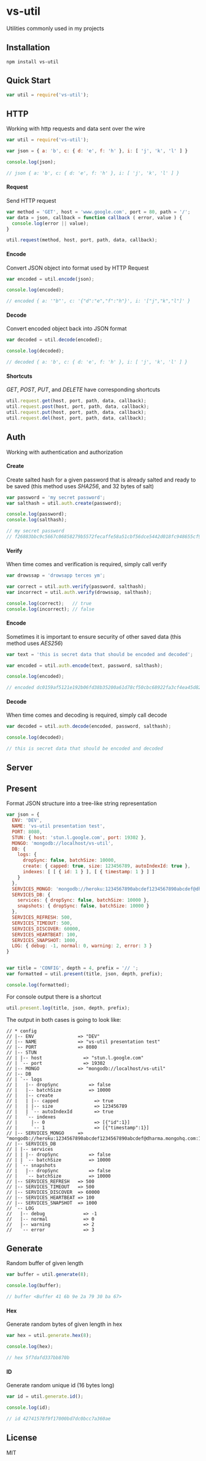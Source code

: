 vs-util
=======

Utilities commonly used in my projects


Installation
------------

```
npm install vs-util
```


Quick Start
-----------

```javascript
var util = require('vs-util');
```


HTTP
----

Working with http requests and data sent over the wire

```javascript
var util = require('vs-util');

var json = { a: 'b', c: { d: 'e', f: 'h' }, i: [ 'j', 'k', 'l' ] }

console.log(json);

// json { a: 'b', c: { d: 'e', f: 'h' }, i: [ 'j', 'k', 'l' ] }
```


#### Request ####

Send HTTP request

```javascript
var method = 'GET', host = 'www.google.com', port = 80, path = '/';
var data = json, callback = function callback ( error, value ) {
  console.log(error || value);
}

util.request(method, host, port, path, data, callback);
```


#### Encode ####

Convert JSON object into format used by HTTP Request

```javascript
var encoded = util.encode(json);

console.log(encoded);

// encoded { a: '"b"', c: '{"d":"e","f":"h"}', i: '["j","k","l"]' }
```


#### Decode ####

Convert encoded object back into JSON format

```javascript
var decoded = util.decode(encoded);

console.log(decoded);

// decoded { a: 'b', c: { d: 'e', f: 'h' }, i: [ 'j', 'k', 'l' ] }
```


#### Shortcuts ####

*GET*, *POST*, *PUT*, and *DELETE* have corresponding shortcuts

```javascript
util.request.get(host, port, path, data, callback);
util.request.post(host, port, path, data, callback);
util.request.put(host, port, path, data, callback);
util.request.del(host, port, path, data, callback);
```


Auth
----

Working with authentication and authorization

#### Create ####

Create salted hash for a given password that is already salted and ready to be saved
(this method uses *SHA256*, and 32 bytes of salt)

```javascript
var password = 'my secret password';
var salthash = util.auth.create(password);

console.log(password);
console.log(salthash);

// my secret password
// f26883bbc9c5667c06858279b5572fecaffe58a51cbf56dce5442d018fc948655cf91b67b6b11ef4d5ce5f63bed8a0de95a37d0d470a6b716a35ad91a1e93446
```


#### Verify ####

When time comes and verification is required, simply call verify

```javascript
var drowssap = 'drowsapp terces ym';

var correct = util.auth.verify(password, salthash);
var incorrect = util.auth.verify(drowssap, salthash);

console.log(correct);   // true
console.log(incorrect); // false
```


#### Encode ####

Sometimes it is important to ensure security of other saved data
(this method uses *AES256*)

```javascript
var text = 'this is secret data that should be encoded and decoded';

var encoded = util.auth.encode(text, password, salthash);

console.log(encoded);

// encoded dc0159af5121e192b06fd38b35200a61d78cf50cbc68922fa3cf4ea45d82598d3aaff9ec68cd37988942a4834e2e3467519be89f92a2acf98ddb48f50e65b554
```

#### Decode ####

When time comes and decoding is required, simply call decode

```javascript
var decoded = util.auth.decode(encoded, password, salthash);

console.log(decoded);

// this is secret data that should be encoded and decoded
```


Server
------


Present
-------

Format JSON structure into a tree-like string representation

```javascript
var json = {
  ENV: 'DEV',
  NAME: 'vs-util presentation test',
  PORT: 8080,
  STUN: { host: 'stun.l.google.com', port: 19302 },
  MONGO: 'mongodb://localhost/vs-util',
  DB: {
    logs: {
      dropSync: false, batchSize: 10000,
      create: { capped: true, size: 123456789, autoIndexId: true },
      indexes: [ [ { id: 1 } ], [ { timestamp: 1 } ] ]
    }
  },
  SERVICES_MONGO: 'mongodb://heroku:1234567890abcdef1234567890abcdef@dharma.mongohq.com:10074/app12346789',
  SERVICES_DB: {
    services: { dropSync: false, batchSize: 10000 },
    snapshots: { dropSync: false, batchSize: 10000 }
  },
  SERVICES_REFRESH: 500,
  SERVICES_TIMEOUT: 500,
  SERVICES_DISCOVER: 60000,
  SERVICES_HEARTBEAT: 100,
  SERVICES_SNAPSHOT: 1000,
  LOG: { debug: -1, normal: 0, warning: 2, error: 3 }
}


var title = 'CONFIG', depth = 4, prefix = '// ';
var formatted = util.present(title, json, depth, prefix);

console.log(formatted);
```

For console output there is a shortcut

```javascript
util.present.log(title, json, depth, prefix);
```

The output in both cases is going to look like:

```
// * config
// |-- ENV                => "DEV"
// |-- NAME               => "vs-util presentation test"
// |-- PORT               => 8080
// |-- STUN
// | |-- host               => "stun.l.google.com"
// | `-- port               => 19302
// |-- MONGO              => "mongodb://localhost/vs-util"
// |-- DB
// | `-- logs
// |   |-- dropSync           => false
// |   |-- batchSize          => 10000
// |   |-- create
// |   | |-- capped             => true
// |   | |-- size               => 123456789
// |   | `-- autoIndexId        => true
// |   `-- indexes
// |     |-- 0                  => [{"id":1}]
// |     `-- 1                  => [{"timestamp":1}]
// |-- SERVICES_MONGO     => "mongodb://heroku:1234567890abcdef1234567890abcdef@dharma.mongohq.com:10074/app12346789"
// |-- SERVICES_DB
// | |-- services
// | | |-- dropSync           => false
// | | `-- batchSize          => 10000
// | `-- snapshots
// |   |-- dropSync           => false
// |   `-- batchSize          => 10000
// |-- SERVICES_REFRESH   => 500
// |-- SERVICES_TIMEOUT   => 500
// |-- SERVICES_DISCOVER  => 60000
// |-- SERVICES_HEARTBEAT => 100
// |-- SERVICES_SNAPSHOT  => 1000
// `-- LOG
//   |-- debug              => -1
//   |-- normal             => 0
//   |-- warning            => 2
//   `-- error              => 3
```


Generate
--------

Random buffer of given length

```javascript
var buffer = util.generate(8);

console.log(buffer);

// buffer <Buffer 41 6b 9e 2a 79 30 ba 67>
```


#### Hex ####

Generate random bytes of given length in hex

```javascript
var hex = util.generate.hex(8);

console.log(hex);

// hex 5f7dafd337bb870b
```

#### ID ####

Generate random unique id (16 bytes long)

```javascript
var id = util.generate.id();

console.log(id);

// id 42741578f9f17000bd7dc0bcc7a360ae
```


License
-------

MIT
